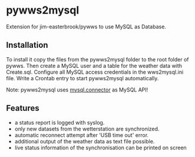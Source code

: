# pywws2mysql

Extension for jim-easterbrook/pywws to use MySQL as Database.


## Installation

To install it copy the files from the pywws2mysql folder to the root folder of pywws.
Then create a MySQL user and a table for the weather data with Create.sql.
Configure all MySQL access credentials in the wws2mysql.ini file.
Write a Crontab entry to start pywws2mysql automatically.

Note: pywws2mysql uses [mysql.connector](https://dev.mysql.com/downloads/connector/python/) as MySQL API!

## Features

* a status report is logged with syslog.
* only new datasets from the wetterstation are synchronized.
* automatic reconnect attempt after 'USB time out' error.
* additional output of the weather data as text file possible.
* live status information of the synchronisation can be printed on screen


